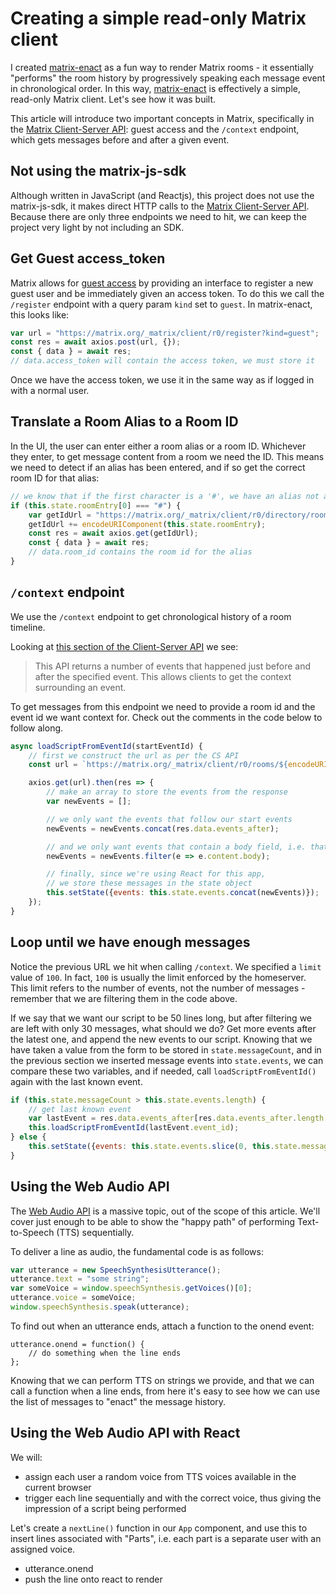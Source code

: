 # Creating a simple read-only Matrix client

I created [matrix-enact] as a fun way to render Matrix rooms - it essentially "performs" the room history by progressively speaking each message event in chronological order. In this way, [matrix-enact] is effectively a simple, read-only Matrix client. Let's see how it was built.

This article will introduce two important concepts in Matrix, specifically in the [Matrix Client-Server API]: guest access and the `/context` endpoint, which gets messages before and after a given event.

## Not using the matrix-js-sdk

Although written in JavaScript (and Reactjs), this project does not use the matrix-js-sdk, it makes direct HTTP calls to the [Matrix Client-Server API]. Because there are only three endpoints we need to hit, we can keep the project very light by not including an SDK.

## Get Guest access_token

Matrix allows for [guest access](https://matrix.org/docs/spec/client_server/latest.html#guest-access) by providing an interface to register a new guest user and be immediately given an access token. To do this we call the `/register` endpoint with a query param `kind` set to `guest`. In matrix-enact, this looks like:

```javascript
var url = "https://matrix.org/_matrix/client/r0/register?kind=guest";
const res = await axios.post(url, {});
const { data } = await res;
// data.access_token will contain the access token, we must store it
```

Once we have the access token, we use it in the same way as if logged in with a normal user.

## Translate a Room Alias to a Room ID

In the UI, the user can enter either a room alias or a room ID. Whichever they enter, to get message content from a room we need the ID. This means we need to detect if an alias has been entered, and if so get the correct room ID for that alias:

```javascript
// we know that if the first character is a '#', we have an alias not an id
if (this.state.roomEntry[0] === "#") {
    var getIdUrl = "https://matrix.org/_matrix/client/r0/directory/room/";
    getIdUrl += encodeURIComponent(this.state.roomEntry);
    const res = await axios.get(getIdUrl);
    const { data } = await res;
    // data.room_id contains the room id for the alias
}
```

## `/context` endpoint

We use the `/context` endpoint to get chronological history of a room timeline.

Looking at [this section of the Client-Server API](https://matrix.org/docs/spec/client_server/latest.html#id161) we see:

> This API returns a number of events that happened just before and after the specified event. This allows clients to get the context surrounding an event.

To get messages from this endpoint we need to provide a room id and the event id we want context for. Check out the comments in the code below to follow along.

```javascript
async loadScriptFromEventId(startEventId) {
    // first we construct the url as per the CS API
    const url = `https://matrix.org/_matrix/client/r0/rooms/${encodeURIComponent(roomId)}/context/${encodeURIComponent(startEventId)}?limit=100&access_token=${this.state.accessToken}`;

    axios.get(url).then(res => {
        // make an array to store the events from the response
        var newEvents = [];

        // we only want the events that follow our start events
        newEvents = newEvents.concat(res.data.events_after);

        // and we only want events that contain a body field, i.e. that are messages
        newEvents = newEvents.filter(e => e.content.body);

        // finally, since we're using React for this app,
        // we store these messages in the state object
        this.setState({events: this.state.events.concat(newEvents)});
    });
}
```

## Loop until we have enough messages

Notice the previous URL we hit when calling `/context`. We specified a `limit` value of `100`. In fact, `100` is usually the limit enforced by the homeserver. This limit refers to the number of events, not the number of messages - remember that we are filtering them in the code above.

If we say that we want our script to be 50 lines long, but after filtering we are left with only 30 messages, what should we do? Get more events after the latest one, and append the new events to our script. Knowing that we have taken a value from the form to be stored in `state.messageCount`, and in the previous section we inserted message events into `state.events`, we can compare these two variables, and if needed, call `loadScriptFromEventId()` again with the last known event.

```javascript
if (this.state.messageCount > this.state.events.length) {
    // get last known event
    var lastEvent = res.data.events_after[res.data.events_after.length - 1];
    this.loadScriptFromEventId(lastEvent.event_id);
} else {
    this.setState({events: this.state.events.slice(0, this.state.messageCount), statusMessage: "Done"});
}
```

## Using the Web Audio API

The [Web Audio API] is a massive topic, out of the scope of this article. We'll cover just enough to be able to show the "happy path" of performing Text-to-Speech (TTS) sequentially.

To deliver a line as audio, the fundamental code is as follows:

```javascript
var utterance = new SpeechSynthesisUtterance();
utterance.text = "some string";
var someVoice = window.speechSynthesis.getVoices()[0];
utterance.voice = someVoice;
window.speechSynthesis.speak(utterance);
```

To find out when an utterance ends, attach a function to the onend event:

```
utterance.onend = function() {
    // do something when the line ends
};
```

Knowing that we can perform TTS on strings we provide, and that we can call a function when a line ends, from here it's easy to see how we can use the list of messages to "enact" the message history.

## Using the Web Audio API with React

We will:

* assign each user a random voice from TTS voices available in the current browser
* trigger each line sequentially and with the correct voice, thus giving the impression of a script being performed

Let's create a `nextLine()` function in our `App` component, and use this to insert lines associated with "Parts", i.e. each part is a separate user with an assigned voice.



* utterance.onend
* push the line onto react to render

[Matrix Client-Server API]: https://matrix.org/docs/spec/client_server/latest.html
[matrix-enact]: https://github.com/benparsons/matrix-enact
[context]: https://matrix.org/docs/spec/client_server/latest.html#id161
[Web Audio API]: https://developer.mozilla.org/en-US/docs/Web/API/Web_Audio_API
